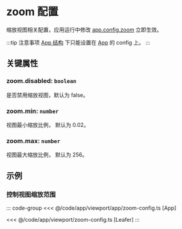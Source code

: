 # zoom 配置

缩放视图相关配置，应用运行中修改 [app.config.zoom](/reference/display/Leafer.md#config-ileaferconfig) 立即生效。

:::tip 注意事项
[App 结构](/guide/advanced/app.md) 下只能设置在 [App](/reference/display/App.md) 的 config 上。
:::

## 关键属性

### zoom.disabled: `boolean`

是否禁用缩放视图，默认为 false。

### zoom.min: `number`

视图最小缩放比例， 默认为 0.02。

### zoom.max: `number`

视图最大缩放比例， 默认为 256。

## 示例

### 控制视图缩放范围

::: code-group
<<< @/code/app/viewport/app/zoom-config.ts [App]

<<< @/code/app/viewport/zoom-config.ts [Leafer]
:::
